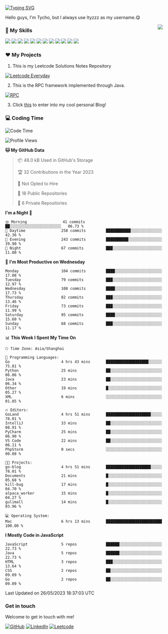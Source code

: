 [![Typing SVG](https://readme-typing-svg.herokuapp.com?size=25&duration=2500&color=8C43EA&vCenter=true&width=200&height=40&lines=Hi+there+%F0%9F%91%8B%F0%9F%8F%BB;I'm+ltyzzz)](https://git.io/typing-svg)

Hello guys, I'm Tycho, but I always use ltyzzz as my username.😋

<a href="#">
  <img align="right" src="https://github-readme-stats.vercel.app/api?username=ltyzzzxxx&count_private=true&show_icons=true&bg_color=15,f2f7fd,E0EAFC" />
</a>

### 🌟 **My Skills**  

![](https://img.shields.io/badge/-Java-4C7491?style=flat-square&logo=java&logoColor=fff)
![](https://img.shields.io/badge/-Spring-5FB832?style=flat-square&logo=Spring&logoColor=fff)
![](https://img.shields.io/badge/-Python-3e74a2?style=flat-square&logo=Python&logoColor=fff)
![](https://img.shields.io/badge/-Go-77BBE2?style=flat-square&logo=Go&logoColor=fff)
![](https://img.shields.io/badge/-Node.js-339933?style=flat-square&logo=Node.js&logoColor=fff)
![](https://img.shields.io/badge/-Vue-4fc08d?style=flat-square&logo=Vue.js&logoColor=fff)
![](https://img.shields.io/badge/-React-2d98ce?style=flat-square&logo=React&logoColor=fff)
![](https://img.shields.io/badge/-Docker-2496ED?style=flat-square&logo=Docker&logoColor=fff)
![](https://img.shields.io/badge/-Linux-000000?style=flat-square&logo=Linux&logoColor=fff)
![](https://img.shields.io/badge/-MySQL-4479A1?style=flat-square&logo=MySQL&logoColor=fff)
![](https://img.shields.io/badge/-Redis-DC382D?style=flat-square&logo=Redis&logoColor=fff)
![](https://img.shields.io/badge/-Git-E84E31?style=flat-square&logo=Git&logoColor=fff)

### ❤️ My Projects

1. This is my Leetcode Solutions Notes Repository

[![Leetcode Everyday](https://github-readme-stats.vercel.app/api/pin?username=ltyzzzxxx&repo=Leetcode-Everyday&theme=transparent&bg_color=15,f2f7fd,E0EAFC)](https://github.com/ltyzzzxxx/Leetcode-Everyday)

2. This is the RPC framework implemented through Java. 

[![RPC](https://github-readme-stats.vercel.app/api/pin?username=ltyzzzxxx&repo=ltyzzz-rpc&theme=transparent&bg_color=15,f2f7fd,E0EAFC)](https://github.com/ltyzzzxxx/ltyzzz-rpc)

3. Click [this](https://ltyzzzxxx.github.io/) to enter into my cool personal Blog!

### 💻 Coding Time

<!--START_SECTION:waka-->
![Code Time](http://img.shields.io/badge/Code%20Time-6%20hrs%2013%20mins-blue)

![Profile Views](http://img.shields.io/badge/Profile%20Views-93-blue)

**🐱 My GitHub Data** 

> 📦 48.0 kB Used in GitHub's Storage 
 > 
> 🏆 32 Contributions in the Year 2023
 > 
> 🚫 Not Opted to Hire
 > 
> 📜 18 Public Repositories 
 > 
> 🔑 6 Private Repositories 
 > 
**I'm a Night 🦉** 

```text
🌞 Morning                41 commits          ██░░░░░░░░░░░░░░░░░░░░░░░   06.73 % 
🌆 Daytime                258 commits         ███████████░░░░░░░░░░░░░░   42.36 % 
🌃 Evening                243 commits         ██████████░░░░░░░░░░░░░░░   39.90 % 
🌙 Night                  67 commits          ███░░░░░░░░░░░░░░░░░░░░░░   11.00 % 
```
📅 **I'm Most Productive on Wednesday** 

```text
Monday                   104 commits         ████░░░░░░░░░░░░░░░░░░░░░   17.08 % 
Tuesday                  79 commits          ███░░░░░░░░░░░░░░░░░░░░░░   12.97 % 
Wednesday                108 commits         ████░░░░░░░░░░░░░░░░░░░░░   17.73 % 
Thursday                 82 commits          ███░░░░░░░░░░░░░░░░░░░░░░   13.46 % 
Friday                   73 commits          ███░░░░░░░░░░░░░░░░░░░░░░   11.99 % 
Saturday                 95 commits          ████░░░░░░░░░░░░░░░░░░░░░   15.60 % 
Sunday                   68 commits          ███░░░░░░░░░░░░░░░░░░░░░░   11.17 % 
```


📊 **This Week I Spent My Time On** 

```text
🕑︎ Time Zone: Asia/Shanghai

💬 Programming Languages: 
Go                       4 hrs 43 mins       ███████████████████░░░░░░   75.81 % 
Python                   25 mins             ██░░░░░░░░░░░░░░░░░░░░░░░   06.86 % 
Java                     23 mins             ██░░░░░░░░░░░░░░░░░░░░░░░   06.34 % 
Other                    19 mins             █░░░░░░░░░░░░░░░░░░░░░░░░   05.27 % 
XML                      6 mins              ░░░░░░░░░░░░░░░░░░░░░░░░░   01.85 % 

🔥 Editors: 
GoLand                   4 hrs 51 mins       ████████████████████░░░░░   78.01 % 
IntelliJ                 33 mins             ██░░░░░░░░░░░░░░░░░░░░░░░   08.91 % 
PyCharm                  25 mins             ██░░░░░░░░░░░░░░░░░░░░░░░   06.90 % 
VS Code                  22 mins             ██░░░░░░░░░░░░░░░░░░░░░░░   06.11 % 
PhpStorm                 0 secs              ░░░░░░░░░░░░░░░░░░░░░░░░░   00.08 % 

🐱‍💻 Projects: 
go-blog                  4 hrs 51 mins       ████████████████████░░░░░   78.01 % 
Documents                21 mins             █░░░░░░░░░░░░░░░░░░░░░░░░   05.68 % 
kill-bug                 17 mins             █░░░░░░░░░░░░░░░░░░░░░░░░   04.70 % 
alpaca_worker            15 mins             █░░░░░░░░░░░░░░░░░░░░░░░░   04.27 % 
gulimall                 14 mins             █░░░░░░░░░░░░░░░░░░░░░░░░   03.96 % 

💻 Operating System: 
Mac                      6 hrs 13 mins       █████████████████████████   100.00 % 
```

**I Mostly Code in JavaScript** 

```text
JavaScript               5 repos             ██████░░░░░░░░░░░░░░░░░░░   22.73 % 
Java                     5 repos             ██████░░░░░░░░░░░░░░░░░░░   22.73 % 
HTML                     3 repos             ███░░░░░░░░░░░░░░░░░░░░░░   13.64 % 
CSS                      2 repos             ██░░░░░░░░░░░░░░░░░░░░░░░   09.09 % 
Go                       2 repos             ██░░░░░░░░░░░░░░░░░░░░░░░   09.09 % 
```




 Last Updated on 26/05/2023 18:37:03 UTC
<!--END_SECTION:waka-->

### Get in touch

Welcome to get in touch with me!

[![GitHub](https://img.shields.io/badge/GitHub-grey?logo=github)](https://github.com/ltyzzzxxx)
[![LinkedIn](https://img.shields.io/badge/LinkedIn-blue?logo=linkedin)](https://www.linkedin.com/in/tianyu-li-7068b8248/)
[![Leetcode](https://img.shields.io/badge/Leetcode-yellow?logo=leetcode)](https://leetcode.cn/u/ltyzzz/)
